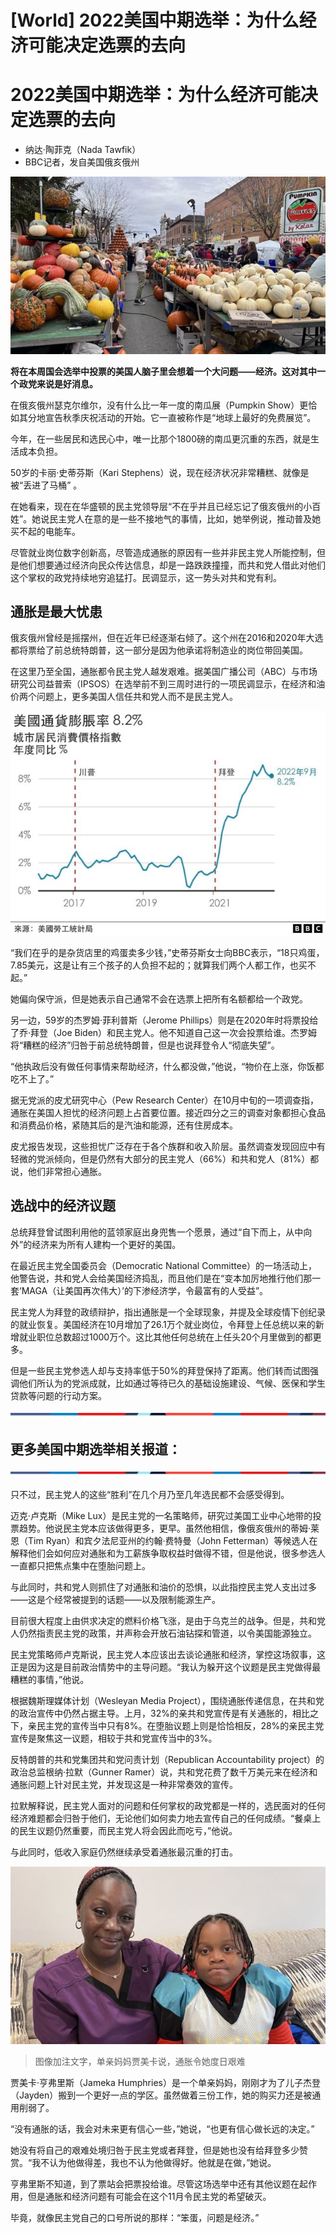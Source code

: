 # [World] 2022美国中期选举：为什么经济可能决定选票的去向

#  2022美国中期选举：为什么经济可能决定选票的去向

  * 纳达·陶菲克（Nada Tawfik） 
  * BBC记者，发自美国俄亥俄州 


![南瓜丰收季节](_127540420_4e463421-850b-4694-86b9-8cf6742df01d.jpg)

**将在本周国会选举中投票的美国人脑子里会想着一个大问题——经济。这对其中一个政党来说是好消息。**

在俄亥俄州瑟克尔维尔，没有什么比一年一度的南瓜展（Pumpkin Show）更恰如其分地宣告秋季庆祝活动的开始。它一直被称作是“地球上最好的免费展览”。

今年，在一些居民和选民心中，唯一比那个1800磅的南瓜更沉重的东西，就是生活成本负担。

50岁的卡丽·史蒂芬斯（Kari Stephens）说，现在经济状况非常糟糕、就像是被“丢进了马桶” 。

在她看来，现在在华盛顿的民主党领导层“不在乎并且已经忘记了俄亥俄州的小百姓”。她说民主党人在意的是一些不接地气的事情，比如，她举例说，推动普及她买不起的电能车。

尽管就业岗位数字创新高，尽管造成通胀的原因有一些并非民主党人所能控制，但是他们想要通过经济向民众传达信息，却是一路跌跌撞撞，而共和党人借此对他们这个掌权的政党持续地穷追猛打。民调显示，这一势头对共和党有利。

##  通胀是最大忧患

俄亥俄州曾经是摇摆州，但在近年已经逐渐右倾了。这个州在2016和2020年大选都将票给了前总统特朗普，这一部分是因为他承诺将制造业的岗位带回美国。

在这里乃至全国，通胀都令民主党人越发艰难。据美国广播公司（ABC）与市场研究公司益普索（IPSOS）在选举前不到三周时进行的一项民调显示，在经济和油价两个问题上，更多美国人信任共和党人而不是民主党人。

![美国通货膨胀数字](_127540423_1f4f0fe0-1f9b-49ed-a23b-bcaf355176f7.jpg)

“我们在乎的是杂货店里的鸡蛋卖多少钱，”史蒂芬斯女士向BBC表示，“18只鸡蛋，7.85美元，这是让有三个孩子的人负担不起的；就算我们两个人都工作，也买不起。”

她偏向保守派，但是她表示自己通常不会在选票上把所有名额都给一个政党。

另一边，59岁的杰罗姆·菲利普斯（Jerome Phillips）则是在2020年时将票投给了乔·拜登（Joe Biden）和民主党人。他不知道自己这一次会投票给谁。杰罗姆将“糟糕的经济”归咎于前总统特朗普，但是也说拜登令人“彻底失望”。

“他执政后没有做任何事情来帮助经济，什么都没做，”他说，“物价在上涨，你饭都吃不上了。”

据无党派的皮尤研究中心（Pew Research Center）在10月中旬的一项调查指，通胀在美国人担忧的经济问题上占首要位置。接近四分之三的调查对象都担心食品和消费品价格，紧随其后的是汽油和能源，还有住房成本。

皮尤报告发现，这些担忧广泛存在于各个族群和收入阶层。虽然调查发现回应中有轻微的党派倾向，但是仍然有大部分的民主党人（66%）和共和党人（81%）都说，他们非常担心通胀。

##  选战中的经济议题

总统拜登曾试图利用他的蓝领家庭出身兜售一个愿景，通过“自下而上，从中向外”的经济来为所有人建构一个更好的美国。

在最近民主党全国委员会（Democratic National Committee）的一场活动上，他警告说，共和党人会给美国经济捣乱，而且他们是在“变本加厉地推行他们那一套‘MAGA（让美国再次伟大）’的下渗经济学，令最富有的人受益”。

民主党人为拜登的政绩辩护，指出通胀是一个全球现象，并提及全球疫情下创纪录的就业恢复。美国经济在10月增加了26.1万个就业岗位，令拜登上任总统以来的新增就业职位总数超过1000万个。这比其他任何总统在上任头20个月里做到的都更多。

但是一些民主党参选人却与支持率低于50%的拜登保持了距离。他们转而试图强调他们所认为的党派成就，比如通过等待已久的基础设施建设、气候、医保和学生贷款等问题的行动方案。

![Bottom of midterms links box](_127515331_58970f55-a366-47d3-811f-5ed016803281.jpg)

##  更多美国中期选举相关报道：

![Bottom of midterms links box](_127515331_58970f55-a366-47d3-811f-5ed016803281.jpg)

只不过，民主党人的这些“胜利”在几个月乃至几年选民都不会感受得到。

迈克·卢克斯（Mike Lux）是民主党的一名策略师，研究过美国工业中心地带的投票趋势。他说民主党本应该做得更多，更早。虽然他相信，像俄亥俄州的蒂姆·莱恩（Tim Ryan）和宾夕法尼亚州的约翰·费特曼（John Fetterman）等候选人在解释他们会如何应对通胀和为工薪族争取权益时做得不错，但是他说，很多参选人一直都只把焦点集中在堕胎问题上。

与此同时，共和党人则抓住了对通胀和油价的恐惧，以此指控民主党人支出过多——这是个经常被提到的话题——以及限制能源生产。

目前很大程度上由供求决定的燃料价格飞涨，是由于乌克兰的战争。但是，共和党人仍然指责民主党的政策，并声称会开放石油钻探和管道，以令美国能源独立。

民主党策略师卢克斯说，民主党人本应该出去谈论通胀和经济，掌控这场叙事，这正是因为这是目前政治情势中的主导问题。“我认为躲开这个议题是民主党做得最糟糕的事情，”他说。

根据魏斯理媒体计划（Wesleyan Media Project），围绕通胀传递信息，在共和党的政治宣传中仍然占据主导。上月，32%的亲共和党宣传是有关通胀的，相比之下，亲民主党的宣传当中只有8%。在堕胎议题上则是恰恰相反，28%的亲民主党宣传是聚焦这一议题，相较于共和党宣传当中的3%。

反特朗普的共和党集团共和党问责计划（Republican Accountability project）的政治总监根纳·拉默（Gunner Ramer）说，共和党花费了数千万美元来在经济和通胀问题上针对民主党，并发现这是一种非常奏效的宣传。

拉默解释说，民主党人面对的问题和任何掌权的政党都是一样的，选民面对的任何经济难题都会归咎于他们，无论他们如何卖力地去宣传自己的任何成绩。“餐桌上的民生议题仍然重要，而民主党人将会因此而吃亏，”他说。

与此同时，低收入家庭仍然继续承受着通胀最沉重的打击。

![单亲妈妈贾美卡·亨弗里斯](_127540421_68b20292-8d09-439b-99eb-b26d5d268b22.jpg)

> 图像加注文字，单亲妈妈贾美卡说，通胀令她度日艰难

贾美卡·亨弗里斯（Jameka Humphries）是一个单亲妈妈，刚刚才为了儿子杰登（Jayden）搬到一个更好一点的学区。虽然做着三份工作，她的购买力还是被通用削弱了。

“没有通胀的话，我会对未来更有信心一些，”她说，“也更有信心做长远的决定。”

她没有将自己的艰难处境归咎于民主党或者拜登，但是她也没有给拜登多少赞赏。“我不认为他做得差，我也不认为他做得好。他就是在做，”她说。

亨弗里斯不知道，到了票站会把票投给谁。尽管这场选举中还有其他议题在起作用，但是通胀和经济问题有可能会在这个11月令民主党的希望破灭。

毕竟，就像民主党自己的口号所说的那样：“笨蛋，问题是经济。”



